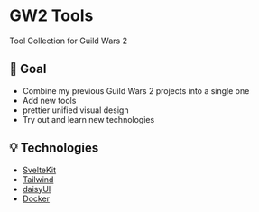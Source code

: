 # GW2 Tools

Tool Collection for Guild Wars 2

## 🎯 Goal

- Combine my previous Guild Wars 2 projects into a single one
- Add new tools
- prettier unified visual design
- Try out and learn new technologies

## 💡 Technologies

- [SvelteKit](https://kit.svelte.dev/)
- [Tailwind](https://tailwindcss.com/)
- [daisyUI](https://daisyui.com/)
- [Docker](https://www.docker.com/)
